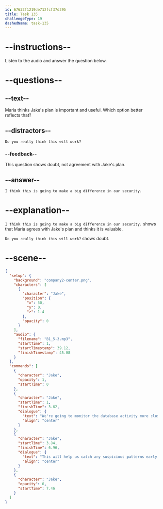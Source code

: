 ```yaml
---
id: 67632f1219de712fcf37d295
title: Task 135
challengeType: 19
dashedName: task-135
---
```

<!-- (audio) Jake: We're going to monitor the database activity more closely. This will help us catch any suspicious patterns early. -->

<!-- SPEAKING -->

# --instructions--

Listen to the audio and answer the question below.

# --questions--

## --text--

Maria thinks Jake's plan is important and useful. Which option better reflects that?

## --distractors--

`Do you really think this will work?`

### --feedback--

This question shows doubt, not agreement with Jake's plan.

## --answer--

`I think this is going to make a big difference in our security.`

# --explanation--

`I think this is going to make a big difference in our security.` shows that Maria agrees with Jake's plan and thinks it is valuable. 
 
`Do you really think this will work?` shows doubt.

# --scene--

```json
{
  "setup": {
    "background": "company2-center.png",
    "characters": [
      {
        "character": "Jake",
        "position": {
          "x": 50,
          "y": 0,
          "z": 1.4
        },
        "opacity": 0
      }
    ],
    "audio": {
      "filename": "B1_5-3.mp3",
      "startTime": 1,
      "startTimestamp": 39.12,
      "finishTimestamp": 45.08
    }
  },
  "commands": [
    {
      "character": "Jake",
      "opacity": 1,
      "startTime": 0
    },
    {
      "character": "Jake",
      "startTime": 1,
      "finishTime": 3.62,
      "dialogue": {
        "text": "We're going to monitor the database activity more closely.",
        "align": "center"
      }
    },
    {
      "character": "Jake",
      "startTime": 3.84,
      "finishTime": 6.96,
      "dialogue": {
        "text": "This will help us catch any suspicious patterns early.",
        "align": "center"
      }
    },
    {
      "character": "Jake",
      "opacity": 0,
      "startTime": 7.46
    }
  ]
}
```

